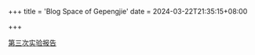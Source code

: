 +++
title = 'Blog Space of Gepengjie'
date = 2024-03-22T21:35:15+08:00

+++

[第三次实验报告](/202120130275_葛鹏杰_实验3.pdf)